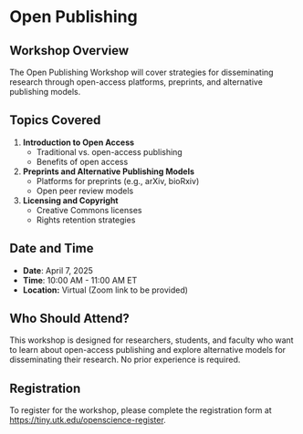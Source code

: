 # Open Publishing

## Workshop Overview

The Open Publishing Workshop will cover strategies for disseminating research through open-access platforms, preprints, and alternative publishing models.

## Topics Covered

1. **Introduction to Open Access**
   - Traditional vs. open-access publishing
   - Benefits of open access
2. **Preprints and Alternative Publishing Models**
   - Platforms for preprints (e.g., arXiv, bioRxiv)
   - Open peer review models
3. **Licensing and Copyright**
   - Creative Commons licenses
   - Rights retention strategies

## Date and Time

- **Date**: April 7, 2025
- **Time**: 10:00 AM - 11:00 AM ET
- **Location:** Virtual (Zoom link to be provided)

## Who Should Attend?

This workshop is designed for researchers, students, and faculty who want to learn about open-access publishing and explore alternative models for disseminating their research. No prior experience is required.

## Registration

To register for the workshop, please complete the registration form at <https://tiny.utk.edu/openscience-register>.
